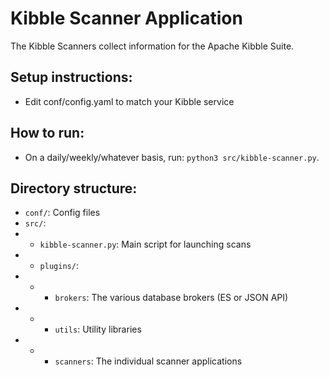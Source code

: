 # Kibble Scanner Application
The Kibble Scanners collect information for the Apache Kibble Suite.

## Setup instructions:

 - Edit conf/config.yaml to match your Kibble service

## How to run:

 - On a daily/weekly/whatever basis, run: `python3 src/kibble-scanner.py`.
 
## Directory structure:

 - `conf/`: Config files
 - `src/`:
 - - `kibble-scanner.py`: Main script for launching scans
 - - `plugins/`:
 - - - `brokers`: The various database brokers (ES or JSON API)
 - - - `utils`: Utility libraries
 - - - `scanners`: The individual scanner applications



